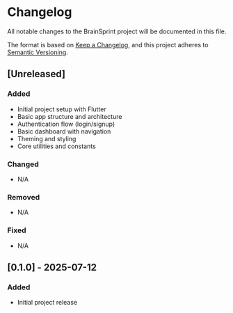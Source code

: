 # Changelog

All notable changes to the BrainSprint project will be documented in this file.

The format is based on [Keep a Changelog](https://keepachangelog.com/en/1.0.0/),
and this project adheres to [Semantic Versioning](https://semver.org/spec/v2.0.0.html).

## [Unreleased]

### Added
- Initial project setup with Flutter
- Basic app structure and architecture
- Authentication flow (login/signup)
- Basic dashboard with navigation
- Theming and styling
- Core utilities and constants

### Changed
- N/A

### Removed
- N/A

### Fixed
- N/A

## [0.1.0] - 2025-07-12
### Added
- Initial project release

